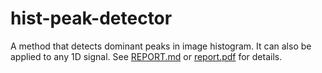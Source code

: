 # hist-peak-detector
A method that detects dominant peaks in image histogram. It can also be applied to any 1D signal.
See [REPORT.md](REPORT.md) or [report.pdf](docs/report.pdf) for details.

